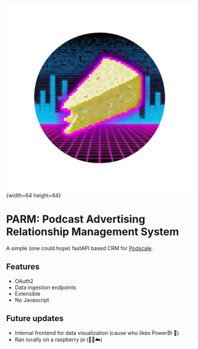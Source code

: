 ![](misc/logo.png){width=64 height=64}
# PARM: Podcast Advertising Relationship Management System

A simple (one could hope) fastAPI based CRM for [Podscale](https://podscalemedia.com/).

## Features

- OAuth2
- Data ingestion endpoints
- Extensible
- No Javascript

## Future updates

- Internal frontend for data visualization (cause who likes PowerBI 🤮)
- Ran locally on a raspberry pi (🙅‍♂️☁️)